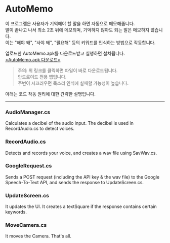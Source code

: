 # AutoMemo
이 프로그램은 사용자가 기억해야 할 말을 하면 자동으로 메모해줍니다.   
말이 끝나고 나서 최소 2초 뒤에 메모되며, 기억하지 않아도 되는 말은 메모하지 않습니다.   
이는 "해야 돼", "사야 돼", "필요해" 등의 키워드를 인식하는 방법으로 작동합니다.   
   
업로드한 AutoMemo.apk를 다운로드받고 실행하면 설치됩니다.   
[<AutoMemo.apk 다운로드>](https://github.com/Ryansmg/AutoMemo/raw/master/AutoMemo.apk)
> 주의: 위 링크를 클릭하면 파일이 바로 다운로드됩니다.   
> 안드로이드 전용 앱입니다.   
> 주변이 시끄러우면 목소리 인식에 실패할 가능성이 높습니다.   
   
아래는 코드 작동 원리에 대한 간략한 설명입니다.

*****

### AudioManager.cs
Calculates a decibel of the audio input.
The decibel is used in RecordAudio.cs to detect voices.
### RecordAudio.cs
Detects and records your voice, and creates a wav file using SavWav.cs.
### GoogleRequest.cs
Sends a POST request (including the API key & the wav file) to the Google Speech-To-Text API, and sends the response to UpdateScreen.cs.
### UpdateScreen.cs
It updates the UI.
It creates a textSquare if the response contains certain keywords.
### MoveCamera.cs
It moves the Camera. That's all.
